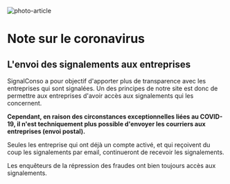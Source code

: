 ![photo-article](/assets/blog/2020/03/17/note-coronavirus/coronavirus.jpg)

# Note sur le coronavirus

## L'envoi des signalements aux entreprises

SignalConso a pour objectif d'apporter plus de transparence avec les entreprises qui sont signalées.
Un des principes de notre site est donc de permettre aux entreprises d'avoir accès aux signalements qui les concernent.

<b>Cependant, en raison des circonstances exceptionnelles liées au COVID-19, il n'est techniquement plus possible d'envoyer les courriers aux entreprises (envoi postal).</b>

Seules les entreprise qui ont déjà un compte activé, et qui reçoivent du coup les signalements par email, continueront de recevoir les signalements.

Les enquêteurs de la répression des fraudes ont bien toujours accès aux signalements.







